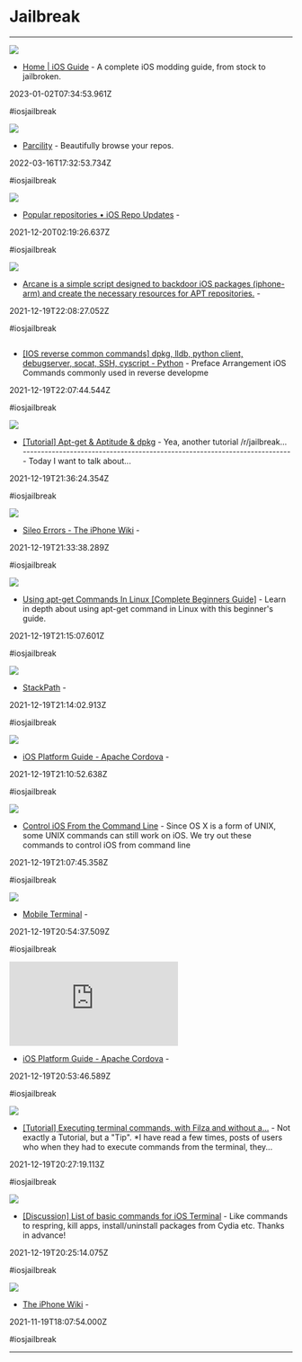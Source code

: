 # Jailbreak

---

![](https://rdl.ink/render/https%3A%2F%2Fios.cfw.guide)

- [Home | iOS Guide](https://ios.cfw.guide) - A complete iOS modding guide, from stock to jailbroken.

2023-01-02T07:34:53.961Z

#iosjailbreak

![](https://rdl.ink/render/https%3A%2F%2Fparcility.co)

- [Parcility](https://parcility.co) - Beautifully browse your repos.

2022-03-16T17:32:53.734Z

#iosjailbreak

![](https://www.ios-repo-updates.com/CydiaIcon.png)

- [Popular repositories • iOS Repo Updates](https://www.ios-repo-updates.com/repositories/popular) - 

2021-12-20T02:19:26.637Z

#iosjailbreak

![](https://hakin9.org/wp-content/uploads/2020/08/Screen-Shot-2020-08-04-at-12.47.08.png)

- [Arcane is a simple script designed to backdoor iOS packages (iphone-arm) and create the necessary resources for APT repositories.](https://hakin9.org/arcane-is-a-simple-script-designed-to-backdoor-ios-packages-iphone-arm-and-create-the-necessary-resources-for-apt-repositories) - 

2021-12-19T22:08:27.052Z

#iosjailbreak

![]()

- [[IOS reverse common commands] dpkg, lldb, python client, debugserver, socat, SSH, cyscript - Python](https://pythonmana.com/2021/07/20210725150522446S.html) - Preface Arrangement iOS Commands commonly used in reverse developme

2021-12-19T22:07:44.544Z

#iosjailbreak

![](https://share.redd.it/preview/post/6mgou6)

- [[Tutorial] Apt-get & Aptitude & dpkg](https://www.reddit.com/r/jailbreak/comments/6mgou6/tutorial_aptget_aptitude_dpkg) - Yea, another tutorial /r/jailbreak... --------------------------------------------------------------------------- Today I want to talk about...

2021-12-19T21:36:24.354Z

#iosjailbreak

![](https://rdl.ink/render/https%3A%2F%2Fwww.theiphonewiki.com%2Fwiki%2FSileo_Errors)

- [Sileo Errors - The iPhone Wiki](https://www.theiphonewiki.com/wiki/Sileo_Errors) - 

2021-12-19T21:33:38.289Z

#iosjailbreak

![](https://itsfoss.com/content/images/2023/05/apt-get-ultimate-guide.png)

- [Using apt-get Commands In Linux [Complete Beginners Guide]](https://itsfoss.com/apt-get-linux-guide) - Learn in depth about using apt-get command in Linux with this beginner's guide.

2021-12-19T21:15:07.601Z

#iosjailbreak

![](https://www.maketecheasier.com/assets/uploads/2022/10/linuxapt-package.jpg)

- [StackPath](https://www.maketecheasier.com/ultimate-guide-apt-and-apt-get-commands) - 

2021-12-19T21:14:02.913Z

#iosjailbreak

![](https://rdl.ink/render/https%3A%2F%2Fcordova.apache.org%2Fdocs%2Fen%2F10.x%2Fguide%2Fplatforms%2Fios)

- [iOS Platform Guide - Apache Cordova](https://cordova.apache.org/docs/en/10.x/guide/platforms/ios) - 

2021-12-19T21:10:52.638Z

#iosjailbreak

![](https://www.technorms.com/assets/post-featured-image-25404-1.jpg)

- [Control iOS From the Command Line](https://www.technorms.com/25404/control-ios-from-command-line) - Since OS X is a form of UNIX, some UNIX commands can still work on iOS. We try out these commands to control iOS from command line

2021-12-19T21:07:45.358Z

#iosjailbreak

![](https://rdl.ink/render/https%3A%2F%2Fiphoneroot.com%2Ftag%2Fmobile-terminal)

- [Mobile Terminal](https://iphoneroot.com/tag/mobile-terminal) - 

2021-12-19T20:54:37.509Z

#iosjailbreak

![](https://rdl.ink/render/https%3A%2F%2Fcordova.apache.org%2Fdocs%2Fen%2Flatest%2Fguide%2Fplatforms%2Fios%2Ftools.html)

- [iOS Platform Guide - Apache Cordova](https://cordova.apache.org/docs/en/latest/guide/platforms/ios/tools.html) - 

2021-12-19T20:53:46.589Z

#iosjailbreak

![](https://share.redd.it/preview/post/pfafuq)

- [[Tutorial] Executing terminal commands, with Filza and without a...](https://reddit.com/r/jailbreak/comments/pfafuq/tutorial_executing_terminal_commands_with_filza) - Not exactly a Tutorial, but a "Tip". *I have read a few times, posts of users who when they had to execute commands from the terminal, they...

2021-12-19T20:27:19.113Z

#iosjailbreak

![](https://share.redd.it/preview/post/95r4ih)

- [[Discussion] List of basic commands for iOS Terminal](https://reddit.com/r/jailbreak/comments/95r4ih/discussion_list_of_basic_commands_for_ios_terminal) - Like commands to respring, kill apps, install/uninstall packages from Cydia etc. Thanks in advance!

2021-12-19T20:25:14.075Z

#iosjailbreak

![](https://rdl.ink/render/https%3A%2F%2Ftheiphonewiki.com%2Fwiki%2FMain_Page)

- [The iPhone Wiki](https://theiphonewiki.com/wiki/Main_Page) - 

2021-11-19T18:07:54.000Z

#iosjailbreak

---

